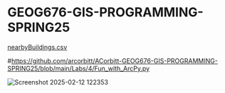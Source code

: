 # GEOG676-GIS-PROGRAMMING-SPRING25

[nearbyBuildings.csv](https://github.com/user-attachments/files/18772463/nearbyBuildings.csv)

#https://github.com/arcorbitt/ACorbitt-GEOG676-GIS-PROGRAMMING-SPRING25/blob/main/Labs/4/Fun_with_ArcPy.py


![Screenshot 2025-02-12 122353](https://github.com/user-attachments/assets/9757c001-3314-435c-bbd2-3eb5ab2e5746)
